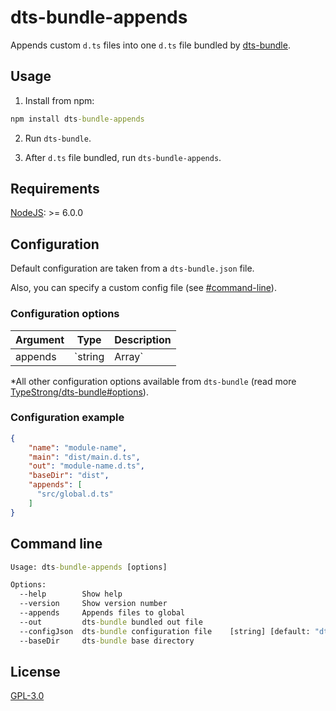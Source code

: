 # dts-bundle-appends
Appends custom `d.ts` files into one `d.ts` file bundled by [dts-bundle](https://github.com/TypeStrong/dts-bundle). 

## Usage
1) Install from npm:
```cmd
npm install dts-bundle-appends
```
2) Run `dts-bundle`.

3) After `d.ts` file bundled, run `dts-bundle-appends`.

## Requirements
[NodeJS](https://nodejs.org/): >= 6.0.0 

## Configuration
Default configuration are taken from a `dts-bundle.json` file.

Also, you can specify a custom config file (see [#command-line](#command-line)).

### Configuration options
| Argument     | Type                           | Description                                                                                                                                                          |
|--------------|--------------------------------|----------------------------------------------------------------------------------------------------------------------------------------------------------------------|
| appends      | `string | Array<string>`       | Specifies a list of glob patterns that match `d.ts` files to be appended in bundled `d.ts` file. Read more about [globs](https://github.com/isaacs/node-glob#glob-primer). |

*All other configuration options available from `dts-bundle` (read more [TypeStrong/dts-bundle#options](https://github.com/TypeStrong/dts-bundle#options)).


### Configuration example
```json
{
    "name": "module-name",
    "main": "dist/main.d.ts",
    "out": "module-name.d.ts",
    "baseDir": "dist",
    "appends": [
      "src/global.d.ts"
    ]
}
```

## Command line
```cmd
Usage: dts-bundle-appends [options]

Options:
  --help        Show help                                                    [boolean]
  --version     Show version number                                          [boolean]
  --appends     Appends files to global                                       [string]
  --out         dts-bundle bundled out file                                   [string]
  --configJson  dts-bundle configuration file    [string] [default: "dts-bundle.json"]
  --baseDir     dts-bundle base directory                                     [string]
  ```

## License
[GPL-3.0](LICENSE)
